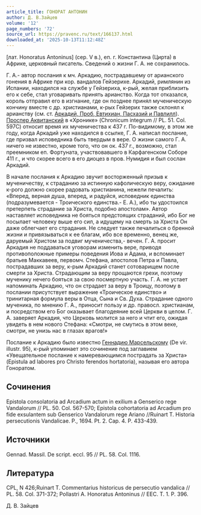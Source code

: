 ```yaml
---
article_title: ГОНОРАТ АНТОНИН
author: Д. В.Зайцев
volume: '12'
page_numbers: '72'
source_url: https://pravenc.ru/text/166137.html
downloaded_at: '2025-10-13T11:12:48Z'
---
```


[лат. Honoratus Antoninus] (сер. V в.), еп. г. Константина (Цирта) в Африке, церковный писатель. Сведений о жизни Г. А. не сохранилось.

Г. А.- автор послания к мч. Аркадию, пострадавшему от арианского гонения в Африке при кор. вандалов Гейзерихе. Аркадий, римлянин из Испании, находился на службе у Гейзериха, к-рый, желая приблизить его к себе, стал уговаривать принять арианство. Когда тот отказался, король отправил его в изгнание, где он позднее принял мученическую кончину вместе с др. христианами, к-рых Гейзерих также склонял к арианству (см. ст. [Аркадий, Проб, Евтихиан, Пасхазий и Павлилл](<https://pravenc.ru/text/Аркадий  Проб  Евтихиан  Пасхазий и Павлилл.html>)). [Проспер Аквитанский](<https://pravenc.ru/text/Проспер Аквитанский.html>) в «Хронике» (Chronicum integrum // PL. 51. Col. 597C) относит время их мученичества к 437 г. По-видимому, в этом же году, когда Аркадий уже находился в ссылке, Г. А. написал послание, где призвал исповедника быть твердым в вере. О жизни самого Г. А. ничего не известно, кроме того, что он ок. 437 г., возможно, стал преемником еп. Фортуната, участвовавшего в Карфагенском Соборе 411 г., и что скорее всего в его диоцез в пров. Нумидия и был сослан Аркадий.

В начале послания к Аркадию звучит восторженный призыв к мученичеству, к страданию за истинную кафолическую веру, ожидание к-рого должно скорее радовать христианина, нежели печалить: «Вперед, верная душа, вперед, и радуйся, исповедник единства (подразумевается - Троического единства.- Е. А.), ибо ты удостоился претерпеть страдание за Христа, подобно апостолам». Автор наставляет исповедника не бояться предстоящих страданий, ибо Бог не посылает человеку выше его сил, а идущему на смерть за Христа Он даже облегчает его страдания. Не следует также печалиться о бренной жизни и привязываться к ее благам, ибо все временно, венец же, даруемый Христом за подвиг мученичества,- вечен. Г. А. просит Аркадия не поддаваться уговорам изменить вере, приводя противоположные примеры поведения Иова и Адама, и вспоминает братьев Маккавеев, первомч. Стефана, апостолов Петра и Павла, пострадавших за веру, к-рым Аркадий станет сотоварищем после смерти за Христа. Страдающим за веру прощаются грехи, поэтому мученику нечего бояться за свою посмертную участь. Г. А. не устает напоминать Аркадию, что он страдает за веру в Троицу, поэтому в послании присутствует выражение «Троическое единство» и тринитарная формула веры в Отца, Сына и Св. Духа. Страдание одного мученика, по мнению Г. А., приносит пользу и др. правосл. христианам, и посредством его Бог оказывает благодеяние всей Церкви в целом. Г. А. заверяет Аркадия, что Церковь молится за него и чтит его, ожидая увидеть в нем нового Стефана: «Смотри, не смутись в этом веке, смотри, не унизь нас в глазах врагов!»

Послание к Аркадию было известно [Геннадию Марcельскому](<https://pravenc.ru/text/Геннадию Марcельскому.html>) (De vir. illustr. 95), к-рый упоминает это сочинение под заглавием «Увещательное послание к намеревающимся пострадать за Христа» (Epistula ad labores pro Christo ferendos hortatoria), называя его автора Гоноратом.

## Сочинения

Epistola consolatoria ad Arcadium actum in exilium a Genserico rege Vandalorum // PL. 50. Col. 567-570; Epistola cohortatoria ad Arcadium pro fide exsulantem sub Genserico Vandalorum rege Ariano //Ruinart T. Historia persecutionis Vandalicae. P., 1694. Pt. 2. Cap. 4. P. 433-439.

## Источники

Gennad. Massil. De script. eccl. 95 // PL. 58. Col. 1116.

## Литература

CPL, N 426;Ruinart T. Commentarius historicus de persecutio vandalica // PL. 58. Col. 371-372; Pollastri A. Honoratus Antoninus // EEC. T. 1. P. 396.

Д. В.  Зайцев

